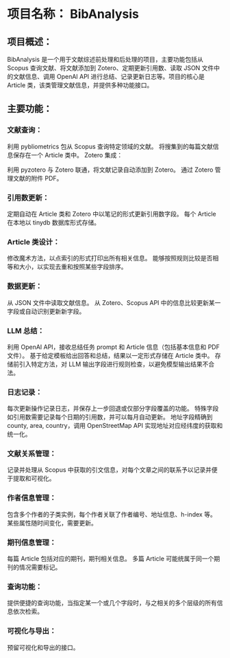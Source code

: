 # 项目名称： BibAnalysis

## 项目概述：
BibAnalysis 是一个用于文献综述前处理和后处理的项目，主要功能包括从 Scopus 查询文献、将文献添加到 Zotero、定期更新引用数、读取 JSON 文件中的文献信息、调用 OpenAI API 进行总结、记录更新日志等。项目的核心是 Article 类，该类管理文献信息，并提供多种功能接口。

## 主要功能：

### 文献查询：

利用 pybliometrics 包从 Scopus 查询特定领域的文献。
将搜集到的每篇文献信息保存在一个 Article 类中。
Zotero 集成：

利用 pyzotero 与 Zotero 联通，将文献记录自动添加到 Zotero。
通过 Zotero 管理文献的附件 PDF。

### 引用数更新：

定期自动在 Article 类和 Zotero 中以笔记的形式更新引用数字段。
每个 Article 在本地以 tinydb 数据库形式存储。

### Article 类设计：

修改魔术方法，以点索引的形式打印出所有相关信息。
能够按照规则比较是否相等和大小，以实现去重和按照某些字段排序。

### 数据更新：

从 JSON 文件中读取文献信息。
从 Zotero、Scopus API 中的信息比较更新某一字段或自动识别更新新字段。

### LLM 总结：

利用 OpenAI API，接收总结任务 prompt 和 Article 信息（包括基本信息和 PDF 文件）。
基于给定模板给出回答和总结，结果以一定形式存储在 Article 类中。
存储前引入特定方法，对 LLM 输出字段进行规则检查，以避免模型输出结果不合法。

### 日志记录：

每次更新操作记录日志，并保存上一步回退或仅部分字段覆盖的功能。
特殊字段如引用数需要记录每个日期的引用数，并可以每月自动更新。
地址字段精确到 county, area, country，调用 OpenStreetMap API 实现地址对应经纬度的获取和统一化。

### 文献关系管理：

记录并处理从 Scopus 中获取的引文信息，对每个文章之间的联系予以记录并便于提取和可视化。

### 作者信息管理：

包含多个作者的子类实例，每个作者关联了作者编号、地址信息、h-index 等。
某些属性随时间变化，需要更新。

### 期刊信息管理：

每篇 Article 包括对应的期刊，期刊相关信息。
多篇 Article 可能统属于同一个期刊的情况需要标记。

### 查询功能：

提供便捷的查询功能，当指定某一个或几个字段时，与之相关的多个层级的所有信息依次检索。

### 可视化与导出：

预留可视化和导出的接口。

